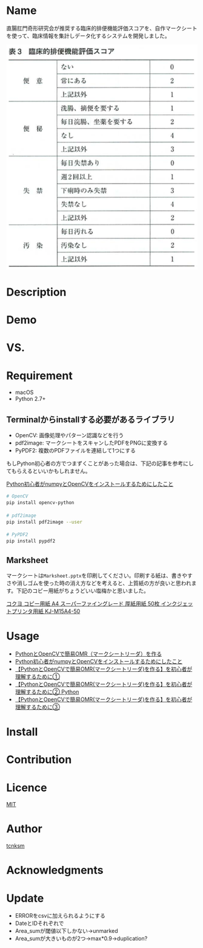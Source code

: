 Name
====

直腸肛門奇形研究会が推奨する臨床的排便機能評価スコアを、自作マークシートを使って、臨床情報を集計しデータ化するシステムを開発しました。

![](Evacuation_Score.png)

# Description

# Demo

# VS. 

# Requirement
* macOS
* Python 2.7+

## Terminalからinstallする必要があるライブラリ
* OpenCV: 画像処理やパターン認識などを行う
* pdf2image: マークシートをスキャンしたPDFをPNGに変換する
* PyPDF2: 複数のPDFファイルを連結して1つにする

もしPython初心者の方でつまずくことがあった場合は、下記の記事を参考にしてもらえるといいかもしれません。

[Python初心者がnumpyとOpenCVをインストールするためにしたこと](https://www.pediatricsurgery.site/entry/2018/12/24/130442)

```bash
# OpenCV
pip install opencv-python

# pdf2image
pip install pdf2image --user

# PyPDF2
pip install pypdf2
```

## Marksheet
マークシートは`Marksheet.pptx`を印刷してください。印刷する紙は、書きやすさや消しゴムを使った時の消え方などを考えると、上質紙の方が良いと思われます。下記のコピー用紙がちょうどいい塩梅かと思いました。

[コクヨ コピー用紙 A4 スーパーファイングレード 厚紙用紙 50枚 インクジェットプリンタ用紙 KJ-M15A4-50](https://www.amazon.co.jp/gp/product/B002U48XC6/ref=ppx_yo_dt_b_search_asin_title?ie=UTF8&psc=1)





# Usage
* [PythonとOpenCVで簡易OMR（マークシートリーダ）を作る](https://qiita.com/sbtseiji/items/6438ec2bf970d63817b8)
* [Python初心者がnumpyとOpenCVをインストールするためにしたこと](https://www.pediatricsurgery.site/entry/2018/12/24/130442)
* [【PythonとOpenCVで簡易OMR(マークシートリーダ)を作る】を初心者が理解するために①](https://www.pediatricsurgery.site/entry/2018/12/24/154519)
* [【PythonとOpenCVで簡易OMR(マークシートリーダ)を作る】を初心者が理解するために②
Python](https://www.pediatricsurgery.site/entry/2018/12/25/231014)
* [【PythonとOpenCVで簡易OMR(マークシートリーダ)を作る】を初心者が理解するために③](https://www.pediatricsurgery.site/entry/2018/12/29/195859)


# Install



# Contribution

# Licence

[MIT](https://github.com/tcnksm/tool/blob/master/LICENCE)

# Author

[tcnksm](https://github.com/tcnksm)

# Acknowledgments

# Update
* ERRORをcsvに加えられるようにする
* DateとIDそれぞれで
* Area_sumが閾値以下しかない->unmarked
* Area_sumが大きいものが2つ->max*0.9->duplication?

